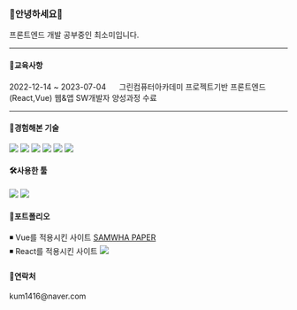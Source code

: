 ### 🤗안녕하세요🤗
프론트엔드 개발 공부중인 최소미입니다.
<hr>
<h4>🌱교육사항</h4> 2022-12-14 ~ 2023-07-04 &nbsp;&nbsp;&nbsp;&nbsp; 그린컴퓨터아카데미 프로젝트기반 프론트엔드(React,Vue) 웹&앱 SW개발자 양성과정 수료
<hr>

<h4>📖경험해본 기술</h4>
<div>
	<img src="https://img.shields.io/badge/HTML5-E34F26?style=flat&logo=HTML5&logoColor=white" />
	<img src="https://img.shields.io/badge/CSS3-1572B6?style=flat&logo=CSS3&logoColor=white" />
	<img src="https://img.shields.io/badge/JavaScript-F7DF1E?style=flat&logo=JavaScript&logoColor=white" />
	<img src="https://img.shields.io/badge/jQuery-0769AD?style=flat&logo=jQuery&logoColor=white" />
	<img src="https://img.shields.io/badge/Vue.js-4FC08D?style=flat&logo=Vue.js&logoColor=white" />
	<img src="https://img.shields.io/badge/React-61DAFB?style=flat&logo=React&logoColor=white" />
</div>

<h4>🛠사용한 툴</h4>
<div>
	<img src="https://img.shields.io/badge/Visual Studio Code-007ACC?style=flat&logo=Visual Studio Code&logoColor=white" />
	<img src="https://img.shields.io/badge/GitHub-181717?style=flat&logo=GitHub&logoColor=white" />
</div>

<h4>🌵포트폴리오</h4>
 ◾ Vue를 적용시킨 사이트 <a href="https://kum1416.github.io/FED_PJ_WBS_SOMI/02.%EB%AA%A8%EB%B0%94%EC%9D%BC%EC%9B%B9&%EC%95%B1%ED%94%84%EB%A1%9C%EC%A0%9D%ED%8A%B8/03.%EA%B5%AC%ED%98%84%EC%86%8C%EC%8A%A4/index.html">SAMWHA PAPER</a>
</br>
 ◾ React를 적용시킨 사이트 <a href="링크"><img src="위에있는뱃지코드"/></a>

<h4>🌻연락처</h4>
kum1416@naver.com



<!--
**kum1416/kum1416** is a ✨ _special_ ✨ repository because its `README.md` (this file) appears on your GitHub profile.

Here are some ideas to get you started:

- 🔭 I’m currently working on ...
- 🌱 I’m currently learning ...
- 👯 I’m looking to collaborate on ...
- 🤔 I’m looking for help with ...
- 💬 Ask me about ...
- 📫 How to reach me: ...
- 😄 Pronouns: ...
- ⚡ Fun fact: ...
-->
